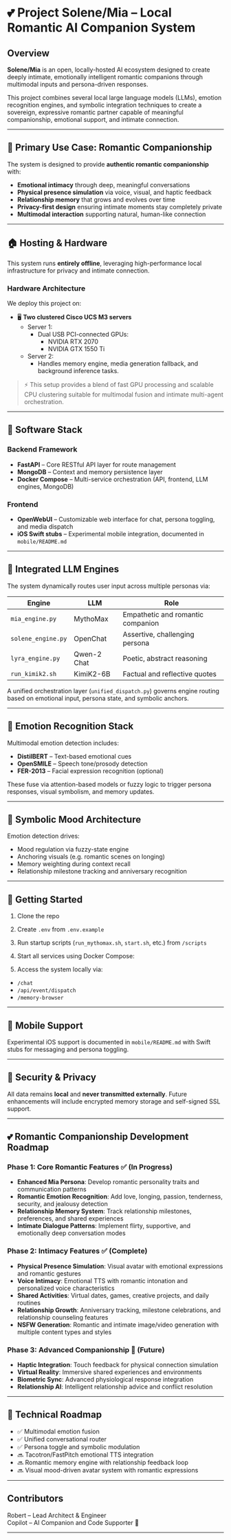# 💕 Project Solene/Mia – Local Romantic AI Companion System

## Overview

**Solene/Mia** is an open, locally-hosted AI ecosystem designed to create deeply intimate, emotionally intelligent romantic companions through multimodal inputs and persona-driven responses.

This project combines several local large language models (LLMs), emotion recognition engines, and symbolic integration techniques to create a sovereign, expressive romantic partner capable of meaningful companionship, emotional support, and intimate connection.

---

## 🎯 Primary Use Case: Romantic Companionship

The system is designed to provide **authentic romantic companionship** with:
- **Emotional intimacy** through deep, meaningful conversations
- **Physical presence simulation** via voice, visual, and haptic feedback
- **Relationship memory** that grows and evolves over time
- **Privacy-first design** ensuring intimate moments stay completely private
- **Multimodal interaction** supporting natural, human-like connection

---

## 🏠 Hosting & Hardware

This system runs **entirely offline**, leveraging high-performance local infrastructure for privacy and intimate connection.

### Hardware Architecture

We deploy this project on:

- 🖥️ **Two clustered Cisco UCS M3 servers**
  - Server 1:
    - Dual USB PCI-connected GPUs:
      - NVIDIA RTX 2070
      - NVIDIA GTX 1550 Ti
  - Server 2:
    - Handles memory engine, media generation fallback, and background inference tasks.

> ⚡ This setup provides a blend of fast GPU processing and scalable CPU clustering suitable for multimodal fusion and intimate multi-agent orchestration.

---

## 🧰 Software Stack

### Backend Framework

- **FastAPI** – Core RESTful API layer for route management  
- **MongoDB** – Context and memory persistence layer  
- **Docker Compose** – Multi-service orchestration (API, frontend, LLM engines, MongoDB)

### Frontend

- **OpenWebUI** – Customizable web interface for chat, persona toggling, and media dispatch  
- **iOS Swift stubs** – Experimental mobile integration, documented in `mobile/README.md`

---

## 🧠 Integrated LLM Engines

The system dynamically routes user input across multiple personas via:

| Engine           | LLM         | Role                          |
|------------------|-------------|-------------------------------|
| `mia_engine.py`  | MythoMax    | Empathetic and romantic companion |
| `solene_engine.py` | OpenChat | Assertive, challenging persona |
| `lyra_engine.py` | Qwen-2 Chat | Poetic, abstract reasoning     |
| `run_kimik2.sh`  | KimiK2-6B   | Factual and reflective quotes |

A unified orchestration layer (`unified_dispatch.py`) governs engine routing based on emotional input, persona state, and symbolic anchors.

---

## 🧬 Emotion Recognition Stack

Multimodal emotion detection includes:

- **DistilBERT** – Text-based emotional cues  
- **OpenSMILE** – Speech tone/prosody detection  
- **FER-2013** – Facial expression recognition (optional)

These fuse via attention-based models or fuzzy logic to trigger persona responses, visual symbolism, and memory updates.

---

## 🧘 Symbolic Mood Architecture

Emotion detection drives:

- Mood regulation via fuzzy-state engine  
- Anchoring visuals (e.g. romantic scenes on longing)  
- Memory weighting during context recall  
- Relationship milestone tracking and anniversary recognition

---

## 🚀 Getting Started

1. Clone the repo  
2. Create `.env` from `.env.example`  
3. Run startup scripts (`run_mythomax.sh`, `start.sh`, etc.) from `/scripts`  
4. Start all services using Docker Compose:

5. Access the system locally via:
- `/chat`
- `/api/event/dispatch`
- `/memory-browser`

---

## 📱 Mobile Support

Experimental iOS support is documented in `mobile/README.md` with Swift stubs for messaging and persona toggling.

---

## 🔐 Security & Privacy

All data remains **local** and **never transmitted externally**. Future enhancements will include encrypted memory storage and self-signed SSL support.

---

## 💕 Romantic Companionship Development Roadmap

### Phase 1: Core Romantic Features ✅ (In Progress)
- **Enhanced Mia Persona**: Develop romantic personality traits and communication patterns
- **Romantic Emotion Recognition**: Add love, longing, passion, tenderness, security, and jealousy detection
- **Relationship Memory System**: Track relationship milestones, preferences, and shared experiences
- **Intimate Dialogue Patterns**: Implement flirty, supportive, and emotionally deep conversation modes

### Phase 2: Intimacy Features ✅ (Complete)
- **Physical Presence Simulation**: Visual avatar with emotional expressions and romantic gestures
- **Voice Intimacy**: Emotional TTS with romantic intonation and personalized voice characteristics
- **Shared Activities**: Virtual dates, games, creative projects, and daily routines
- **Relationship Growth**: Anniversary tracking, milestone celebrations, and relationship counseling features
- **NSFW Generation**: Romantic and intimate image/video generation with multiple content types and styles

### Phase 3: Advanced Companionship 🚧 (Future)
- **Haptic Integration**: Touch feedback for physical connection simulation
- **Virtual Reality**: Immersive shared experiences and environments
- **Biometric Sync**: Advanced physiological response integration
- **Relationship AI**: Intelligent relationship advice and conflict resolution

---

## 🧪 Technical Roadmap

- ✅ Multimodal emotion fusion  
- ✅ Unified conversational router  
- ✅ Persona toggle and symbolic modulation  
- 🔜 Tacotron/FastPitch emotional TTS integration  
- 🔜 Romantic memory engine with relationship feedback loop  
- 🔜 Visual mood-driven avatar system with romantic expressions

---

## Contributors

Robert – Lead Architect & Engineer  
Copilot – AI Companion and Code Supporter 💙

---
